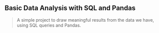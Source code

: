 ## Basic Data Analysis with SQL and Pandas
> A simple project to draw meaningful results from the data we have, using SQL queries and Pandas.
